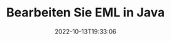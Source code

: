 ---
############################# Static ############################
layout: "auto-gen-editor"
date: 2022-10-13T19:33:06
draft: false
otherformats: doc docx docm rtf dotx xls xlsx xlsm ppt pptx pptm mobi epub html mhtml txt xml emlx mbox msg

############################# Head ############################
head_title: "EML-Editor – Bearbeiten Sie EML in Java"
head_description: "Wie bearbeite ich EML in Java mit ein paar Zeilen Code? Verwenden Sie GroupDocs-APIs zur Dokumentenverarbeitung, um mehr als 30 Dateiformate zu bearbeiten, zu aktualisieren und zu speichern."

############################# Header ############################
title: "Bearbeiten Sie EML in Java"
description: "Effektive und robuste EML-Bearbeitung mit serverseitigem GroupDocs.Editor für Java-APIs, ohne die Verwendung von Software wie Microsoft oder Open Office."
bg_image: "https://cms.admin.containerize.com/templates/aspose/App_Themes/V3/images/bg/header1.png"
bg_overlay: false
button:
    enable: true
    icon: "fas fa-arrow-down"
    label: "Download kostenlose Testversion"
    link: "https://downloads.groupdocs.com/editor/java"

############################# SubMenu ############################
submenu:
    enable: true

    left:
        img_alt: "GroupDocs.Editor for Java"
        image: "https://cms.admin.containerize.com/templates/groupdocs/images/product-logos/90x90-noborder/groupdocs-editor-java.png"
        product: "GroupDocs.Editor"
        platform: "Java"

    middle:
        button:

            # button loop
            - link: "https://apireference.groupdocs.com/editor/java"
              text: "API-Referenz"

            # button loop
            - link: "https://github.com/groupdocs-editor"
              text: "Codebeispiele"

            # button loop
            - link: "https://products.groupdocs.app/editor/family"
              text: "Live-Demos"

            # button loop
            - link: "https://purchase.groupdocs.com/pricing/editor/java"
              text: "Preisgestaltung"

    right:
        link_download: "https://downloads.groupdocs.com/editor"
        link_learn: "https://docs.groupdocs.com/editor/java"
        link_buy: "https://purchase.groupdocs.com"

############################# About ############################
about:
    enable: true
    title: "Über die GroupDocs.Editor for Java-API"
    content: |
        [GroupDocs.Editor for Java](/de/editor/java/) API ist die richtige Wahl, um Microsoft Word, Excel, PowerPoint, Open Office-Dokumente und -Präsentationen zu bearbeiten. GroupDocs.Editor ist eine eigenständige API, die für serverseitige und Back-End-Systeme geeignet ist, bei denen eine hohe Leistung erforderlich ist. Es ist unabhängig von Software wie Microsoft oder Open Office.

############################# Steps ############################
steps:
    enable: true
    title_left: "Schritte zum Bearbeiten von EML in Java"
    content_left: |
        [GroupDocs.Editor for Java](/de/editor/java/) bietet Entwicklern eine einfache und unkomplizierte Möglichkeit, die EML-Dateien mit wenigen Codezeilen zu bearbeiten.
        * Erstellen Sie eine Instanz der Klasse „Editor“ mit obligatorischem Dateipfad oder Bytestream und laden Sie die Datei EML
        * Erstellen und legen Sie die Klasseninstanz „EmailEditOptions“ für das Dateiformat EML fest
        * Rufen Sie die Methode `Editor.Edit()` auf und erhalten Sie ein EML-Dokument im HTML-Format, das mit jedem WYSIWYG-Editor einfach bearbeitet werden kann.
        * Rufen Sie die Methode „Editor.Save()“ auf und speichern Sie die bearbeitete EML-Datei mit der Klasse „EmailSaveOptions“.

        
    title_right: "System Anforderungen"
    content_right: |
        Eine grundlegende Dokumentenbearbeitung mit GroupDocs.Editor for Java-APIs kann durch die Implementierung einiger einfacher Schritte durchgeführt werden. Unsere APIs werden auf allen wichtigen Plattformen und Betriebssystemen unterstützt. Bevor Sie den folgenden Code ausführen, stellen Sie bitte sicher, dass die folgenden Voraussetzungen auf Ihrem System installiert sind.

        * Betriebssysteme: Microsoft Windows, Linux, MacOS
        * Entwicklungsumgebungen: NetBeans, IntelliJ IDEA, Eclipse
        * Rahmen: Java 7 (1.7) and above
        * Holen Sie sich die neueste Version von GroupDocs.Editor for Java heruntergeladen von [Maven](https://repository.groupdocs.com/editor/)
        
    code: |        
        ```java
        // Load the EML file into Editor
        Editor editor = new Editor("source.eml");

        // Create and adjust the edit options
        EmailEditOptions editOptions = new EmailEditOptions();

        // Open input EML document for edit — obtain an intermediate document, that can be edited
        EditableDocument beforeEdit = editor.edit(editOptions);

        // Grab EML document content and associated resources from editable document
        string content = beforeEdit.getEmbeddedHtml();

        // Send the content to WYSIWYG-editor, edit it there, and send edited content back to the server-side
        // This step simulates a such operation
        string updatedContent = content.replace("project", "Edited project");

        // Grab edited content and resources from WYSIWYG-editor and create a new EditableDocument instance from it
        EditableDocument afterEdit = EditableDocument.fromMarkup(updatedContent, null);

        // Create a save options
        EmailSaveOptions saveOptions = new EmailSaveOptions();

        // Save edited EML document to the file
        editor.save(afterEdit, "edited.eml", saveOptions);
        ```
        
############################# Demos ############################
demos:
    enable: true
    title: "EML Editor-Live-Demos"
    content: |
        Bearbeiten Sie EML jetzt, indem Sie die Website [GroupDocs.Editor Live Demos](https://products.groupdocs.app/editor/family) besuchen. Die Live-Demo hat die folgenden Vorteile
        
############################# More Formats ############################
more_formats:
    enable: true
    title: "Andere unterstützte Editoren"
    content: |
        Sie können auch andere Dateiformate bearbeiten. Bitte beachten Sie die vollständige Liste unten.


############################# Back to top ###############################
back_to_top:
    enable: true
---